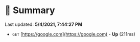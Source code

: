 # 📖 Summary
Last updated: **5/4/2021, 7:44:27 PM**

- `GET` [https://google.com](https://google.com) - **Up** (211ms)
